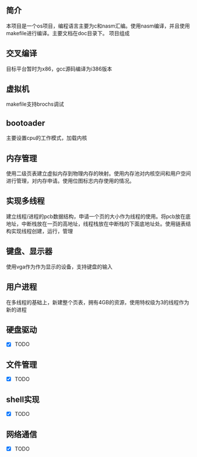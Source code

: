 ## 简介

本项目是一个os项目，编程语言主要为c和nasm汇编。使用nasm编译，并且使用makefile进行编译。主要文档在doc目录下。
项目组成


## 交叉编译
目标平台暂时为x86，gcc源码编译为i386版本

## 虚拟机

makefile支持brochs调试

## bootoader
主要设置cpu的工作模式，加载内核

## 内存管理
使用二级页表建立虚拟内存到物理内存的映射。使用内存池对内核空间和用户空间进行管理，对内存申请。使用位图标志内存使用的情况。

##  实现多线程
建立线程/进程的pcb数据结构，申请一个页的大小作为线程的使用。将pcb放在底地址，中断栈放在一页的高地址，线程栈放在中断栈的下面底地址处。使用链表结构实现线程创建，运行，管理

## 键盘、显示器
使用vga作为作为显示的设备，支持键盘的输入

## 用户进程
在多线程的基础上，新建整个页表，拥有4GB的资源，使用特权级为3的线程作为新的进程

## 硬盘驱动
- [X] TODO

## 文件管理
- [X] TODO
## shell实现
- [X] TODO
## 网络通信
- [X] TODO
